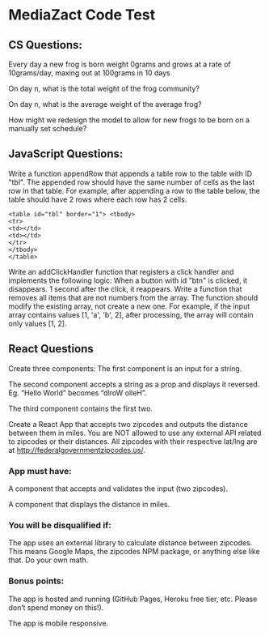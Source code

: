 # MediaZact Code Test

## CS Questions:

Every day a new frog is born weight 0grams and grows at a rate of 10grams/day, maxing out at 100grams in 10 days

On day n, what is the total weight of the frog community?

On day n, what is the average weight of the average frog?

How might we redesign the model to allow for new frogs to be born on a manually set schedule?

## JavaScript Questions:

Write a function appendRow that appends a table row to the table with ID "tbl". The appended row should have the same number of cells as the last row in that table. For example, after appending a row to the table below, the table should have 2 rows where each row has 2 cells.

```
<table id="tbl" border="1"> <tbody>
<tr>
<td></td>
<td></td>
</tr>
</tbody>
</table>
```

Write an addClickHandler function that registers a click handler and implements the following logic:
When a button with id "btn" is clicked, it disappears.
1 second after the click, it reappears.
Write a function that removes all items that are not numbers from the array. The function should modify the existing array, not create a new one.
For example, if the input array contains values [1, 'a', 'b', 2], after processing, the array will contain only values [1, 2].

## React Questions

Create three components:
The first component is an input for a string.

The second component accepts a string as a prop and displays it reversed. Eg. “Hello World” becomes “dlroW olleH”.

The third component contains the first two.

Create a React App that accepts two zipcodes and outputs the distance between them in miles. You are NOT allowed to use any external API related to zipcodes or their distances. All zipcodes with their respective lat/lng are at http://federalgovernmentzipcodes.us/.

### App must have:

A component that accepts and validates the input (two zipcodes).

A component that displays the distance in miles.

### You will be disqualified if:

The app uses an external library to calculate distance between zipcodes. This means Google Maps, the zipcodes NPM package, or anything else like that. Do your own math.

### Bonus points:

The app is hosted and running (GitHub Pages, Heroku free tier, etc. Please don’t spend money on this!).

The app is mobile responsive.
